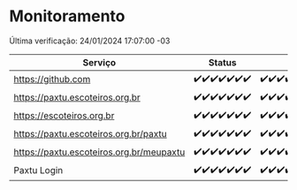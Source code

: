 # Monitoramento

Última verificação: 24/01/2024 17:07:00 -03

|Serviço|Status|Últimas 24h|
|---|---|---|
|https://github.com|<span title="2024-01-17: OK=24">✔️</span><span title="2024-01-18: OK=24">✔️</span><span title="2024-01-19: OK=24">✔️</span><span title="2024-01-20: OK=24">✔️</span><span title="2024-01-21: OK=24">✔️</span><span title="2024-01-22: OK=24">✔️</span><span title="2024-01-23: OK=20">✔️</span>|<span title="23/01/2024 17:07:00 -03 : 200">✔️</span><span title="23/01/2024 18:05:00 -03 : 200">✔️</span><span title="23/01/2024 19:06:00 -03 : 200">✔️</span><span title="23/01/2024 20:06:00 -03 : 200">✔️</span><span title="23/01/2024 21:32:00 -03 : 200">✔️</span><span title="23/01/2024 22:52:00 -03 : 200">✔️</span><span title="23/01/2024 23:23:00 -03 : 200">✔️</span><span title="24/01/2024 00:07:00 -03 : 200">✔️</span><span title="24/01/2024 01:08:00 -03 : 200">✔️</span><span title="24/01/2024 02:06:00 -03 : 200">✔️</span><span title="24/01/2024 03:09:00 -03 : 200">✔️</span><span title="24/01/2024 04:06:00 -03 : 200">✔️</span><span title="24/01/2024 05:09:00 -03 : 200">✔️</span><span title="24/01/2024 06:06:00 -03 : 200">✔️</span><span title="24/01/2024 07:07:00 -03 : 200">✔️</span><span title="24/01/2024 08:04:00 -03 : 200">✔️</span><span title="24/01/2024 09:12:00 -03 : 200">✔️</span><span title="24/01/2024 10:09:00 -03 : 200">✔️</span><span title="24/01/2024 11:06:00 -03 : 200">✔️</span><span title="24/01/2024 12:07:00 -03 : 200">✔️</span><span title="24/01/2024 13:08:00 -03 : 200">✔️</span><span title="24/01/2024 14:06:00 -03 : 200">✔️</span><span title="24/01/2024 15:08:00 -03 : 200">✔️</span><span title="24/01/2024 16:05:00 -03 : 200">✔️</span><span title="24/01/2024 17:07:00 -03 : 200">✔️</span>|
|https://paxtu.escoteiros.org.br|<span title="2024-01-17: OK=24">✔️</span><span title="2024-01-18: OK=24">✔️</span><span title="2024-01-19: OK=24">✔️</span><span title="2024-01-20: OK=24">✔️</span><span title="2024-01-21: OK=24">✔️</span><span title="2024-01-22: OK=24">✔️</span><span title="2024-01-23: OK=20">✔️</span>|<span title="23/01/2024 17:07:00 -03 : 200">✔️</span><span title="23/01/2024 18:05:00 -03 : 200">✔️</span><span title="23/01/2024 19:06:00 -03 : 200">✔️</span><span title="23/01/2024 20:06:00 -03 : 200">✔️</span><span title="23/01/2024 21:32:00 -03 : 200">✔️</span><span title="23/01/2024 22:52:00 -03 : 200">✔️</span><span title="23/01/2024 23:23:00 -03 : 200">✔️</span><span title="24/01/2024 00:07:00 -03 : 200">✔️</span><span title="24/01/2024 01:08:00 -03 : 200">✔️</span><span title="24/01/2024 02:06:00 -03 : 200">✔️</span><span title="24/01/2024 03:09:00 -03 : 200">✔️</span><span title="24/01/2024 04:06:00 -03 : 200">✔️</span><span title="24/01/2024 05:09:00 -03 : 200">✔️</span><span title="24/01/2024 06:06:00 -03 : 200">✔️</span><span title="24/01/2024 07:07:00 -03 : 200">✔️</span><span title="24/01/2024 08:04:00 -03 : 200">✔️</span><span title="24/01/2024 09:12:00 -03 : 200">✔️</span><span title="24/01/2024 10:09:00 -03 : 200">✔️</span><span title="24/01/2024 11:06:00 -03 : 200">✔️</span><span title="24/01/2024 12:07:00 -03 : 200">✔️</span><span title="24/01/2024 13:08:00 -03 : 200">✔️</span><span title="24/01/2024 14:06:00 -03 : 200">✔️</span><span title="24/01/2024 15:08:00 -03 : 200">✔️</span><span title="24/01/2024 16:05:00 -03 : 200">✔️</span><span title="24/01/2024 17:07:00 -03 : 200">✔️</span>|
|https://escoteiros.org.br|<span title="2024-01-17: OK=24">✔️</span><span title="2024-01-18: OK=24">✔️</span><span title="2024-01-19: OK=24">✔️</span><span title="2024-01-20: OK=24">✔️</span><span title="2024-01-21: OK=24">✔️</span><span title="2024-01-22: OK=24">✔️</span><span title="2024-01-23: OK=20">✔️</span>|<span title="23/01/2024 17:07:00 -03 : 200">✔️</span><span title="23/01/2024 18:05:00 -03 : 200">✔️</span><span title="23/01/2024 19:06:00 -03 : 200">✔️</span><span title="23/01/2024 20:06:00 -03 : 200">✔️</span><span title="23/01/2024 21:32:00 -03 : 200">✔️</span><span title="23/01/2024 22:52:00 -03 : 200">✔️</span><span title="23/01/2024 23:23:00 -03 : 200">✔️</span><span title="24/01/2024 00:07:00 -03 : 200">✔️</span><span title="24/01/2024 01:08:00 -03 : 200">✔️</span><span title="24/01/2024 02:06:00 -03 : 200">✔️</span><span title="24/01/2024 03:09:00 -03 : 200">✔️</span><span title="24/01/2024 04:06:00 -03 : 200">✔️</span><span title="24/01/2024 05:09:00 -03 : 200">✔️</span><span title="24/01/2024 06:06:00 -03 : 200">✔️</span><span title="24/01/2024 07:07:00 -03 : 200">✔️</span><span title="24/01/2024 08:04:00 -03 : 200">✔️</span><span title="24/01/2024 09:12:00 -03 : 200">✔️</span><span title="24/01/2024 10:09:00 -03 : 200">✔️</span><span title="24/01/2024 11:06:00 -03 : 200">✔️</span><span title="24/01/2024 12:07:00 -03 : 200">✔️</span><span title="24/01/2024 13:08:00 -03 : 200">✔️</span><span title="24/01/2024 14:06:00 -03 : 200">✔️</span><span title="24/01/2024 15:08:00 -03 : 200">✔️</span><span title="24/01/2024 16:05:00 -03 : 200">✔️</span><span title="24/01/2024 17:07:00 -03 : 200">✔️</span>|
|https://paxtu.escoteiros.org.br/paxtu|<span title="2024-01-17: OK=24">✔️</span><span title="2024-01-18: OK=24">✔️</span><span title="2024-01-19: OK=24">✔️</span><span title="2024-01-20: OK=24">✔️</span><span title="2024-01-21: OK=24">✔️</span><span title="2024-01-22: OK=24">✔️</span><span title="2024-01-23: OK=20">✔️</span>|<span title="23/01/2024 17:07:00 -03 : 200">✔️</span><span title="23/01/2024 18:05:00 -03 : 200">✔️</span><span title="23/01/2024 19:06:00 -03 : 200">✔️</span><span title="23/01/2024 20:06:00 -03 : 200">✔️</span><span title="23/01/2024 21:32:00 -03 : 200">✔️</span><span title="23/01/2024 22:52:00 -03 : 200">✔️</span><span title="23/01/2024 23:23:00 -03 : 200">✔️</span><span title="24/01/2024 00:07:00 -03 : 200">✔️</span><span title="24/01/2024 01:08:00 -03 : 200">✔️</span><span title="24/01/2024 02:06:00 -03 : 200">✔️</span><span title="24/01/2024 03:09:00 -03 : 200">✔️</span><span title="24/01/2024 04:06:00 -03 : 200">✔️</span><span title="24/01/2024 05:09:00 -03 : 200">✔️</span><span title="24/01/2024 06:06:00 -03 : 200">✔️</span><span title="24/01/2024 07:07:00 -03 : 200">✔️</span><span title="24/01/2024 08:04:00 -03 : 200">✔️</span><span title="24/01/2024 09:12:00 -03 : 200">✔️</span><span title="24/01/2024 10:09:00 -03 : 200">✔️</span><span title="24/01/2024 11:06:00 -03 : 200">✔️</span><span title="24/01/2024 12:07:00 -03 : 200">✔️</span><span title="24/01/2024 13:08:00 -03 : 200">✔️</span><span title="24/01/2024 14:06:00 -03 : 200">✔️</span><span title="24/01/2024 15:08:00 -03 : 200">✔️</span><span title="24/01/2024 16:05:00 -03 : 200">✔️</span><span title="24/01/2024 17:07:00 -03 : 200">✔️</span>|
|https://paxtu.escoteiros.org.br/meupaxtu|<span title="2024-01-17: OK=24">✔️</span><span title="2024-01-18: OK=24">✔️</span><span title="2024-01-19: OK=24">✔️</span><span title="2024-01-20: OK=24">✔️</span><span title="2024-01-21: OK=24">✔️</span><span title="2024-01-22: OK=24">✔️</span><span title="2024-01-23: OK=20">✔️</span>|<span title="23/01/2024 17:07:00 -03 : 200">✔️</span><span title="23/01/2024 18:05:00 -03 : 200">✔️</span><span title="23/01/2024 19:06:00 -03 : 200">✔️</span><span title="23/01/2024 20:06:00 -03 : 200">✔️</span><span title="23/01/2024 21:32:00 -03 : 200">✔️</span><span title="23/01/2024 22:52:00 -03 : 200">✔️</span><span title="23/01/2024 23:23:00 -03 : 200">✔️</span><span title="24/01/2024 00:07:00 -03 : 200">✔️</span><span title="24/01/2024 01:08:00 -03 : 200">✔️</span><span title="24/01/2024 02:06:00 -03 : 200">✔️</span><span title="24/01/2024 03:09:00 -03 : 200">✔️</span><span title="24/01/2024 04:06:00 -03 : 200">✔️</span><span title="24/01/2024 05:09:00 -03 : 200">✔️</span><span title="24/01/2024 06:06:00 -03 : 200">✔️</span><span title="24/01/2024 07:07:00 -03 : 200">✔️</span><span title="24/01/2024 08:04:00 -03 : 200">✔️</span><span title="24/01/2024 09:12:00 -03 : 200">✔️</span><span title="24/01/2024 10:09:00 -03 : 200">✔️</span><span title="24/01/2024 11:06:00 -03 : 200">✔️</span><span title="24/01/2024 12:07:00 -03 : 200">✔️</span><span title="24/01/2024 13:08:00 -03 : 200">✔️</span><span title="24/01/2024 14:06:00 -03 : 200">✔️</span><span title="24/01/2024 15:08:00 -03 : 200">✔️</span><span title="24/01/2024 16:05:00 -03 : 200">✔️</span><span title="24/01/2024 17:07:00 -03 : 200">✔️</span>|
|Paxtu Login|<span title="2024-01-17: OK=24">✔️</span><span title="2024-01-18: OK=24">✔️</span><span title="2024-01-19: OK=24">✔️</span><span title="2024-01-20: OK=24">✔️</span><span title="2024-01-21: OK=24">✔️</span><span title="2024-01-22: OK=24">✔️</span><span title="2024-01-23: OK=20">✔️</span>|<span title="23/01/2024 17:07:00 -03 : 200">✔️</span><span title="23/01/2024 18:05:00 -03 : 200">✔️</span><span title="23/01/2024 19:06:00 -03 : 200">✔️</span><span title="23/01/2024 20:06:00 -03 : 200">✔️</span><span title="23/01/2024 21:32:00 -03 : 200">✔️</span><span title="23/01/2024 22:52:00 -03 : 200">✔️</span><span title="23/01/2024 23:23:00 -03 : 200">✔️</span><span title="24/01/2024 00:07:00 -03 : 200">✔️</span><span title="24/01/2024 01:08:00 -03 : 200">✔️</span><span title="24/01/2024 02:06:00 -03 : 200">✔️</span><span title="24/01/2024 03:09:00 -03 : 200">✔️</span><span title="24/01/2024 04:06:00 -03 : 200">✔️</span><span title="24/01/2024 05:09:00 -03 : 200">✔️</span><span title="24/01/2024 06:06:00 -03 : 200">✔️</span><span title="24/01/2024 07:07:00 -03 : 200">✔️</span><span title="24/01/2024 08:04:00 -03 : 200">✔️</span><span title="24/01/2024 09:12:00 -03 : 200">✔️</span><span title="24/01/2024 10:09:00 -03 : 200">✔️</span><span title="24/01/2024 11:06:00 -03 : 200">✔️</span><span title="24/01/2024 12:07:00 -03 : 200">✔️</span><span title="24/01/2024 13:08:00 -03 : 200">✔️</span><span title="24/01/2024 14:06:00 -03 : 200">✔️</span><span title="24/01/2024 15:08:00 -03 : 200">✔️</span><span title="24/01/2024 16:05:00 -03 : 200">✔️</span><span title="24/01/2024 17:07:00 -03 : 200">✔️</span>|
